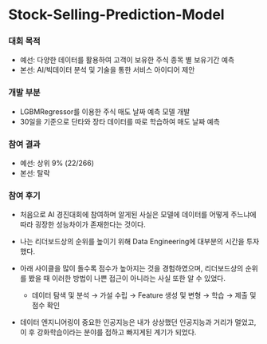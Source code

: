 # Stock-Selling-Prediction-Model

### 대회 목적
- 예선: 다양한 데이터를 활용하여 고객이 보유한 주식 종목 별 보유기간 예측
- 본선: AI/빅데이터 분석 및 기술을 통한 서비스 아이디어 제안

### 개발 부분
- LGBMRegressor를 이용한 주식 매도 날짜 예측 모델 개발
- 30일을 기준으로 단타와 장타 데이터를 따로 학습하여 매도 날짜 예측

### 참여 결과
- 예선: 상위 9% (22/266)
- 본선: 탈락
 
### 참여 후기
- 처음으로 AI 경진대회에 참여하며 알게된 사실은 모델에 데이터를 어떻게 주느냐에 따라 굉장한 성능차이가 존재한다는 것이다.
    
- 나는 리더보드상의 순위를 높이기 위해 Data Engineering에 대부분의 시간을 투자했다.
    
- 아래 사이클을 많이 돌수록 점수가 높아지는 것을 경험하였으며, 리더보드상의 순위를 봤을 때 이러한 방법이 나쁜 접근이 아니라는 사실 또한 알 수 있었다.
    
   - 데이터 탐색 및 분석 → 가설 수립 → Feature 생성 및 변형 → 학습 → 제출 및 점수 확인
        
- 데이터 엔지니어링이 중요한 인공지능은 내가 상상했던 인공지능과 거리가 멀었고, 이 후 강화학습이라는 분야를 접하고 빠지게된 계기가 되었다.

